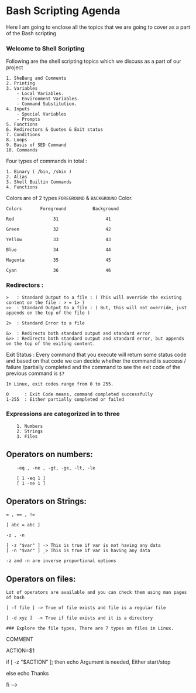 # Bash Scripting Agenda

Here I am going to enclose all the topics that we are going to cover as a part of the Bash scripting

### Welcome to Shell Scripting


Following are the shell scripting topics which we discuss as a part of our project
```
1. SheBang and Comments
2. Printing
3. Variables
    - Local Variables.
    - Environment Variables.
    - Command Substitution.
4. Inputs
    - Special Variables
    - Prompts
5. Functions
6. Redirectors & Quotes & Exit status 
7. Conditions
8. Loops
9. Basis of SED Command
10. Commands
```

Four types of commands in total :
```
1. Binary ( /bin, /sbin )
2. Alias 
3. Shell Builtin Commands
4. Functions
```

Colors are of 2 types `FOREGROUND` & `BACKGROUND` Color.

```
Colors       Foreground          Background

Red               31                  41

Green             32                  42

Yellow            33                  43

Blue              34                  44

Magenta           35                  45

Cyan              36                  46
```


### Redirectors :

```
>   : Standard Output to a file : ( This will override the existing content on the file : > = 1> )
>>  : Standard Output to a file : ( But, this will not override, just appends on the top of the file )

2>  : Standard Error to a file  

&>  : Redirects both standard output and standard error
&>> : Redirects both standard output and standard error, but appends on the top of the exiting content.
```

Exit Status : Every command that you execute will return some status code and based on that code we can decide whether the command is success / failure /partially completed and the command to see the exit code of the previous command is `$?`

```
In Linux, exit codes range from 0 to 255.

0      : Exit Code means, command completed successfully
1-255  : Either partially completed or failed 

```

### Expressions are categorized in to three
```
    1. Numbers
    2. Strings
    3. Files
```

## Operators on numbers:
```
    -eq , -ne , -gt, -ge, -lt, -le

    [ 1 -eq 1 ] 
    [ 1 -ne 1 ]
```

## Operators on Strings:
    = , == , !=

    [ abc = abc ]

    -z , -n 

    [ -z "$var" ] -> This is true if var is not having any data
    [ -n "$var" ] _> This is true if var is having any data

    -z and -n are inverse proportional options


## Operators on files:
    Lot of operators are available and you can check them using man pages of bash 

    [ -f file ] -> True of file exists and file is a regular file 

    [ -d xyz ]  -> True if file exists and it is a directory

    ### Explore the file types, There are 7 types on files in Linux.


COMMENT

ACTION=$1
 
if [ -z "$ACTION" ]; then 
    echo Argument is needed, Either start/stop
    
else 
    echo Thanks

fi  -->
